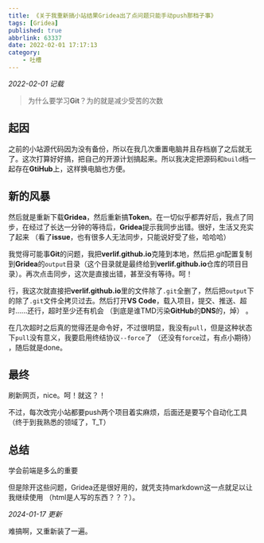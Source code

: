 ```yaml
---
title: 《关于我重新搞小站结果Gridea出了点问题只能手动push那档子事》
tags: [Gridea]
published: true
abbrlink: 63337
date: 2022-02-01 17:17:13
category:
	- 吐槽
---
```

*2022-02-01 记载*

> 为什么要学习**Git**？为的就是减少受苦的次数

## 起因
之前的小站源代码因为没有备份，所以在我几次重置电脑并且存档崩了之后就无了。这次打算好好搞，把自己的开源计划搞起来。所以我决定把源码和`build`档一起存在**GtiHub**上，这样换电脑也方便。

## 新的风暴
然后就是重新下载**Gridea**，然后重新搞**Token**。在一切似乎都弄好后，我点了同步，在经过了长达一分钟的等待后，**Gridea**提示我同步出错。很好，生活又充实了起来 （看了**issue**，也有很多人无法同步，只能说好受了些，哈哈哈）

我觉得可能事**Git**的问题，我把**verlif.github.io**克隆到本地，然后把.git配置复制到**Gridea**的`output`目录（这个目录就是最终给到**verlif.github.io**仓库的项目目录）。再次点击同步，这次是直接出错，甚至没有等待。呵！

行，我这次就直接把**verlif.github.io**里的文件除了`.git`全删了，然后把`output`下的除了`.git`文件全拷贝过去。然后打开**VS Code**，载入项目，提交、推送、超时......还行，超时至少还有机会 （到底是谁TMD污染**GitHub**的**DNS**的，焯） 。

在几次超时之后真的觉得还是命令好，不过很明显，我没有`pull`，但是这种状态下`pull`没有意义，我要启用终结协议`--force`了 （还没有`force`过，有点小期待） ，随后就是done。

## 最终

刷新网页，nice。呵！就这？！

不过，每次改完小站都要push两个项目着实麻烦，后面还是要写个自动化工具 （终于到我熟悉的领域了，T_T）

## 总结

学会前端是多么的重要

但是除开这些问题，Gridea还是很好用的，就凭支持markdown这一点就足以让我继续使用 （html是人写的东西？？？）。

*2024-01-17 更新*

难搞啊，又重新装了一遍。